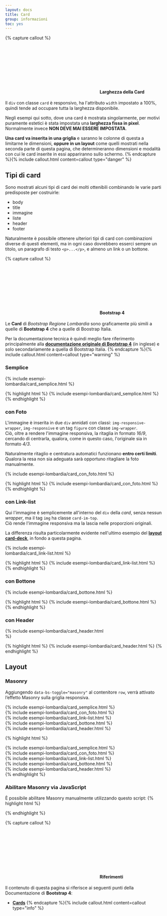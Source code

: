 ```yaml
---
layout: docs
title: Card
group: informazioni
toc: yes
---
```


{% capture callout %}

#### <svg class="icon icon-danger icon-lg"><use xlink:href="{{ site.baseurl }}/dist/svg/sprites.svg#it-close-circle"></use></svg> Larghezza della Card

Il `div` con classe `card` è responsivo, ha l'attributo `width` impostato a 100%, quindi tende ad occupare tutta la larghezza disponibile.

Negli esempi qui sotto, dove una card è mostrata singolarmente, per motivi puramente estetici è stata impostata una **larghezza fissa in pixel**. Normalmente invece **NON DEVE MAI ESSERE IMPOSTATA**.

**Una card va inserita in una griglia** e saranno le colonne di questa a limitarne le dimensioni, **oppure in un layout** come quelli mostrati nella seconda parte di questa pagina, che determineranno dimensioni e modalità con cui le card inserite in essi appariranno sullo schermo.
{% endcapture %}{% include callout.html content=callout type="danger" %}

## Tipi di card

Sono mostrati alcuni tipi di card dei molti ottenibili combinando le varie parti predisposte per costruirle:

- body
- title
- immagine
- liste
- header
- footer

Naturalmente è possibile ottenere ulteriori tipi di card con combinazioni diverse di questi elementi, ma in ogni caso dovrebbero esserci sempre un titolo, un paragrafo di testo `<p>...</p>`, e almeno un link o un bottone.

{% capture callout %}

#### <svg class="icon icon-warning icon-lg"><use xlink:href="{{ site.baseurl }}/dist/svg/sprites.svg#it-warning-circle"></use></svg> Bootstrap 4

Le **Card** di _Bootstrap Regione Lombardia_ sono graficamente più simili a quelle di **Bootstrap 4** che a quelle di Boostrap Italia.

Per la documentazione tecnica è quindi meglio fare riferimento principalmente alla **[documentazione originale di Bootstrap 4](https://getbootstrap.com/docs/4.0/components/card/)** (in inglese) e solo secondariamente a quella di Bootstrap Italia.
{% endcapture %}{% include callout.html content=callout type="warning" %}

### Semplice

<div class="bd-example">
  <div style="width: 18rem;">
    {% include esempi-lombardia/card_semplice.html %}
  </div>
</div>

{% highlight html %}
{% include esempi-lombardia/card_semplice.html %}
{% endhighlight %}

### con Foto

L'immagine è inserita in due `div` annidati con classi: `img-responsive-wrapper`, `img-responsive` e un tag `figure` con classe `img-wrapper`.  
Ciò, oltre a rendere l'immagine responsiva, la ritaglia in formato _16/9_, cercando di centrarla, qualora, come in questo caso, l'originale sia in formato _4/3_.

Naturalmente ritaglio e centratura automatici funzionano **entro certi limiti**. Qualora la resa non sia adeguata sarà opportuno ritagliare la foto manualmente.

<div class="bd-example">
  <div style="width: 25rem;">
    {% include esempi-lombardia/card_con_foto.html %}
  </div>
</div>

{% highlight html %}
{% include esempi-lombardia/card_con_foto.html %}
{% endhighlight %}

### con Link-list

Qui l'immagine è semplicemente all'interno del `div` della _card_, senza nessun _wrapper_, ma il tag `img` ha classe `card-im-top`.  
Ciò rende l'immagine responsiva ma la lascia nelle proporzioni originali.

La differenza risulta particolarmente evidente nell'ultimo esempio del **[layout card-deck](#card-deck)**, in fondo a questa pagina.

<div class="bd-example">
  <div style="width: 14rem;">
    {% include esempi-lombardia/card_link-list.html %}
  </div>
</div>

{% highlight html %}
{% include esempi-lombardia/card_link-list.html %}
{% endhighlight %}

### con Bottone

<div class="bd-example">
  <div style="width: 22rem;">
    {% include esempi-lombardia/card_bottone.html %}
  </div>
</div>

{% highlight html %}
{% include esempi-lombardia/card_bottone.html %}
{% endhighlight %}

### con Header

<div class="bd-example">
  <div style="width: 20rem;">
    {% include esempi-lombardia/card_header.html %}
  </div>
</div>

{% highlight html %}
{% include esempi-lombardia/card_header.html %}
{% endhighlight %}

## Layout

### Masonry

Aggiungendo `data-bs-toggle="masonry"` al contenitore `row`, verrà attivato l’effetto Masonry sulla griglia responsiva.

<div class="bd-example">
    <div class="row it-masonry" data-bs-toggle="masonry">
        <div class="col-sm-6 col-lg-4 mb-4">
        {% include esempi-lombardia/card_semplice.html %}
        </div>
        <div class="col-sm-6 col-lg-4 mb-4">
        {% include esempi-lombardia/card_con_foto.html %} 
        </div>
        <div class="col-sm-6 col-lg-4 mb-4">
        {% include esempi-lombardia/card_link-list.html %}
        </div>
        <div class="col-sm-6 col-lg-4 mb-4">
        {% include esempi-lombardia/card_bottone.html %}
        </div>
        <div class="col-sm-6 col-lg-4 mb-4">
        {% include esempi-lombardia/card_header.html %}
        </div>
  </div>
</div>

{% highlight html %}

<div class="row it-masonry" data-bs-toggle="masonry">
    <div class="col-sm-6 col-lg-4 mb-4">
      {% include esempi-lombardia/card_semplice.html %}
    </div>
    <div class="col-sm-6 col-lg-4 mb-4">
      {% include esempi-lombardia/card_con_foto.html %} 
    </div>
    <div class="col-sm-6 col-lg-4 mb-4">
      {% include esempi-lombardia/card_link-list.html %}
    </div>
    <div class="col-sm-6 col-lg-4 mb-4">
      {% include esempi-lombardia/card_bottone.html %}
    </div>
    <div class="col-sm-6 col-lg-4 mb-4">
      {% include esempi-lombardia/card_header.html %}
    </div>
  </div>
{% endhighlight %}

### Abilitare Masonry via JavaScript
È possibile abilitare Masonry manualmente utilizzando questo script:
{% highlight html %}
<script>
  var elementList = [].slice.call(document.querySelectorAll('.it-masonry'))
  var masonryList = elementList.map(function (element) {
    return new bootstrap.Masonry(element)
  })
</script>
{% endhighlight %}

<!-- ### card-deck
Questo layout rende le card al suo interno, tutte della stessa altezza.
E' bene inserire 2 o 3 card in ognuno, e possibilmente di tipologia omogenea, perché lo spazio occupato non viene ottimizzato come capita per il *card-columns*.


#### esempio con card testuali

<div class="bd-example">
  <div class="card-deck">
    {% include esempi-lombardia/card_semplice.html %}
    {% include esempi-lombardia/card_bottone.html %}
    {% include esempi-lombardia/card_header.html %}
  </div>
</div>

{% highlight html %}
<div class="card-deck">
 include esempi-lombardia/card_semplice.html
 include esempi-lombardia/card_bottone.html
 include esempi-lombardia/card_header.html
</div>
{% endhighlight %} -->

<!-- #### esempio con card con immagine

<div class="bd-example">
  <div class="card-deck">
    {% include esempi-lombardia/card_con_foto.html %}
    {% include esempi-lombardia/card_link-list.html %}
  </div>
</div>

{% highlight html %}
<div class="card-deck">
  include esempi-lombardia/card_con_foto.html
  include esempi-lombardia/card_link-list.html
</div>
{% endhighlight %}



#### card-deck su più righe
In questo esempio sono stati usati due `card-deck` consecutivi e la classe `my-3` per distanziare le card verticalmente.

<div class="bd-example">
  <div class="card-deck my-3">
    {% include esempi-lombardia/card_semplice.html %}
    {% include esempi-lombardia/card_bottone.html %}
    {% include esempi-lombardia/card_header.html %}
  </div>
  <div class="card-deck my-3">
    {% include esempi-lombardia/card_con_foto.html %}
    {% include esempi-lombardia/card_link-list.html %}
  </div>
</div>

{% highlight html %}
<div class="card-deck my-3">
  include esempi-lombardia/card_semplice.html
  include esempi-lombardia/card_bottone.html
  include esempi-lombardia/card_header.html
</div>
<div class="card-deck my-3">
  include esempi-lombardia/card_con_foto.html
  include esempi-lombardia/card_link-list.html
</div>
{% endhighlight %} -->

{% capture callout %}

#### <svg class="icon icon-info icon-lg"><use xlink:href="{{ site.baseurl }}/dist/svg/sprites.svg#it-info-circle"></use></svg> Riferimenti

Il contenuto di questa pagina si riferisce ai seguenti punti della Documentazione di **Bootstrap 4**:

- **[Cards](https://getbootstrap.com/docs/4.0/components/card/)**
  {% endcapture %}{% include callout.html content=callout type="info" %}
